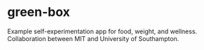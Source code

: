 green-box
=========

Example self-experimentation app for food, weight, and wellness. Collaboration between MIT and University of Southampton.
